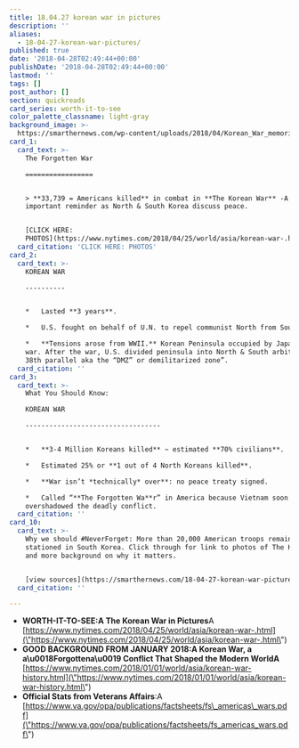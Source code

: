 ```yaml
---
title: 18.04.27 korean war in pictures
description: ''
aliases:
  - 18-04-27-korean-war-pictures/
published: true
date: '2018-04-28T02:49:44+00:00'
publishDate: '2018-04-28T02:49:44+00:00'
lastmod: ''
tags: []
post_author: []
section: quickreads
card_series: worth-it-to-see
color_palette_classname: light-gray
background_image: >-
  https://smarthernews.com/wp-content/uploads/2018/04/Korean_War_memorial_4949340990.jpg
card_1:
  card_text: >-
    The Forgotten War

    =================


    > **33,739 = Americans killed** in combat in **The Korean War** -A an
    important reminder as North & South Korea discuss peace.


    [CLICK HERE:
    PHOTOS](https://www.nytimes.com/2018/04/25/world/asia/korean-war-.html)
  card_citation: 'CLICK HERE: PHOTOS'
card_2:
  card_text: >-
    KOREAN WAR

    ----------


    *   Lasted **3 years**.

    *   U.S. fought on behalf of U.N. to repel communist North from South.

    *   **Tensions arose from WWII.** Korean Peninsula occupied by Japan during
    war. After the war, U.S. divided peninsula into North & South arbitrarily at
    38th parallel aka the “DMZ” or demilitarized zone”.
  card_citation: ''
card_3:
  card_text: >-
    What You Should Know:  

    KOREAN WAR

    ----------------------------------


    *   **3-4 Million Koreans killed** ~ estimated **70% civilians**.

    *   Estimated 25% or **1 out of 4 North Koreans killed**.

    *   **War isn’t *technically* over**: no peace treaty signed.

    *   Called “**The Forgotten Wa**r” in America because Vietnam soon
    overshadowed the deadly conflict.
  card_citation: ''
card_10:
  card_text: >-
    Why we should #NeverForget: More than 20,000 American troops remain
    stationed in South Korea. Click through for link to photos of The Korean War
    and more background on why it matters.


    [view sources](https://smarthernews.com/18-04-27-korean-war-pictures/)
  card_citation: ''

---
```

*   **WORTH-IT-TO-SEE:A The Korean War in Pictures**A [https://www.nytimes.com/2018/04/25/world/asia/korean-war-.html](\"https://www.nytimes.com/2018/04/25/world/asia/korean-war-.html\")
*   **GOOD BACKGROUND FROM JANUARY 2018:A Korean War, a a\\u0018Forgottena\\u0019 Conflict That Shaped the Modern WorldA** [https://www.nytimes.com/2018/01/01/world/asia/korean-war-history.html](\"https://www.nytimes.com/2018/01/01/world/asia/korean-war-history.html\")
*   **Official Stats from Veterans Affairs**:A [https://www.va.gov/opa/publications/factsheets/fs\_americas\_wars.pdf](\"https://www.va.gov/opa/publications/factsheets/fs_americas_wars.pdf\")